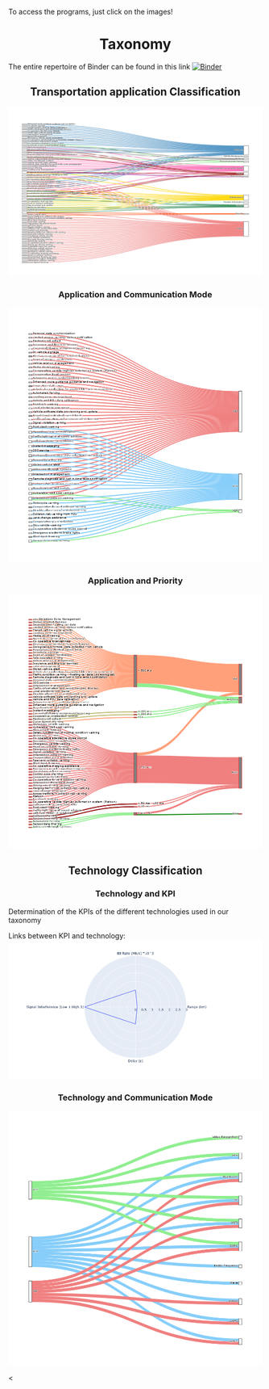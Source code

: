 <!DOCTYPE html>

<html>

<head>

<meta charset="utf-8">


</head>

<body>

To access the programs, just click on the images!
<h1 align="center">Taxonomy</h1>

The entire repertoire of Binder can be found in this link [![Binder](https://mybinder.org/badge_logo.svg)](https://mybinder.org/v2/gh/HuguesBlache/test2/HEAD)

<h2 align="center"> Transportation application Classification </h2>


[![Transportation](sankey.png)](https://hub.gke2.mybinder.org/user/huguesblache-taxonomy-a21lr050/notebooks/Comm.ipynb)
 

<h3 align="center"> Application and Communication Mode </h3>  

[![KPItech](AppCom.png)](https://mybinder.org/v2/gh/HuguesBlache/taxonomy/e35c02964639ccbb7fdb05e1115c6299b5edd7f5?filepath=RadarPloty.ipynb)


<h3 align="center"> Application and Priority </h3>  

[![KPItech](AppPri.png)](https://hub.gke2.mybinder.org/user/huguesblache-taxonomy-a21lr050/notebooks/SankeyKPI.ipynb)

<h2 align="center"> Technology Classification </h2>


<h3 align="center"> Technology and KPI </h3>
Determination of the KPIs of the different technologies used in our taxonomy

Links between KPI and technology:  [![KPItech](WiFI.png)](https://mybinder.org/v2/gh/HuguesBlache/taxonomy/e35c02964639ccbb7fdb05e1115c6299b5edd7f5?filepath=RadarPloty.ipynb)
 
<h3 align="center"> Technology and Communication Mode </h3> 

[![KPItech](ComTech.png)](https://hub.gke2.mybinder.org/user/huguesblache-taxonomy-a21lr050/notebooks/technolgoir.ipynb)


<

</body>
